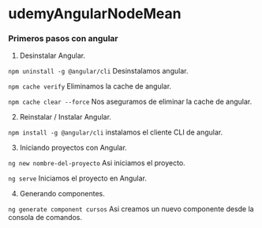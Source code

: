 # udemyAngularNodeMean

### Primeros pasos con angular 

1. Desinstalar Angular.

`npm uninstall -g @angular/cli` Desinstalamos angular.

`npm cache verify`    Eliminamos la cache de angular. 

`npm cache clear --force`     Nos aseguramos de eliminar la cache de angular. 


2. Reinstalar / Instalar Angular. 

`npm install -g @angular/cli`     instalamos el cliente CLI de angular.




3. Iniciando proyectos con Angular. 

`ng new nombre-del-proyecto`    Asi iniciamos el proyecto.

`ng serve`    Iniciamos el proyecto en Angular. 


4. Generando componentes. 

`ng generate component cursos` Asi creamos un nuevo componente desde la consola de comandos.
